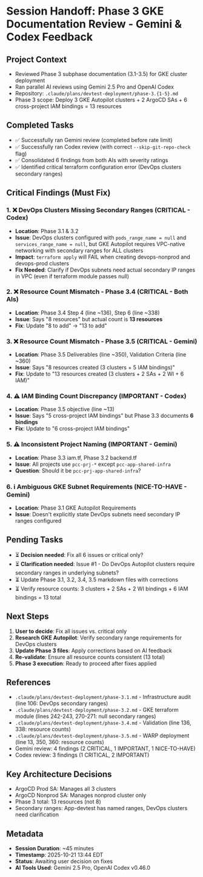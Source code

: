 # Session Handoff: Phase 3 GKE Documentation Review - Gemini & Codex Feedback

## Project Context
- Reviewed Phase 3 subphase documentation (3.1-3.5) for GKE cluster deployment
- Ran parallel AI reviews using Gemini 2.5 Pro and OpenAI Codex
- Repository: `.claude/plans/devtest-deployment/phase-3.{1-5}.md`
- Phase 3 scope: Deploy 3 GKE Autopilot clusters + 2 ArgoCD SAs + 6 cross-project IAM bindings = 13 resources

## Completed Tasks
- ✅ Successfully ran Gemini review (completed before rate limit)
- ✅ Successfully ran Codex review (with correct `--skip-git-repo-check` flag)
- ✅ Consolidated 6 findings from both AIs with severity ratings
- ✅ Identified critical terraform configuration error (DevOps clusters secondary ranges)

## Critical Findings (Must Fix)

### 1. ❌ DevOps Clusters Missing Secondary Ranges (CRITICAL - Codex)
- **Location**: Phase 3.1 & 3.2
- **Issue**: DevOps clusters configured with `pods_range_name = null` and `services_range_name = null`, but GKE Autopilot requires VPC-native networking with secondary ranges for ALL clusters
- **Impact**: `terraform apply` will FAIL when creating devops-nonprod and devops-prod clusters
- **Fix Needed**: Clarify if DevOps subnets need actual secondary IP ranges in VPC (even if terraform module passes null)

### 2. ❌ Resource Count Mismatch - Phase 3.4 (CRITICAL - Both AIs)
- **Location**: Phase 3.4 Step 4 (line ~136), Step 6 (line ~338)
- **Issue**: Says "8 resources" but actual count is **13 resources**
- **Fix**: Update "8 to add" → "13 to add"

### 3. ❌ Resource Count Mismatch - Phase 3.5 (CRITICAL - Gemini)
- **Location**: Phase 3.5 Deliverables (line ~350), Validation Criteria (line ~360)
- **Issue**: Says "8 resources created (3 clusters + 5 IAM bindings)"
- **Fix**: Update to "13 resources created (3 clusters + 2 SAs + 2 WI + 6 IAM)"

### 4. ⚠️ IAM Binding Count Discrepancy (IMPORTANT - Codex)
- **Location**: Phase 3.5 objective (line ~13)
- **Issue**: Says "5 cross-project IAM bindings" but Phase 3.3 documents **6 bindings**
- **Fix**: Update to "6 cross-project IAM bindings"

### 5. ⚠️ Inconsistent Project Naming (IMPORTANT - Gemini)
- **Location**: Phase 3.3 iam.tf, Phase 3.2 backend.tf
- **Issue**: All projects use `pcc-prj-*` except `pcc-app-shared-infra`
- **Question**: Should it be `pcc-prj-app-shared-infra`?

### 6. ℹ️ Ambiguous GKE Subnet Requirements (NICE-TO-HAVE - Gemini)
- **Location**: Phase 3.1 GKE Autopilot Requirements
- **Issue**: Doesn't explicitly state DevOps subnets need secondary IP ranges configured

## Pending Tasks
- ⏳ **Decision needed**: Fix all 6 issues or critical only?
- ⏳ **Clarification needed**: Issue #1 - Do DevOps Autopilot clusters require secondary ranges in underlying subnets?
- ⏳ Update Phase 3.1, 3.2, 3.4, 3.5 markdown files with corrections
- ⏳ Verify resource counts: 3 clusters + 2 SAs + 2 WI bindings + 6 IAM bindings = 13 total

## Next Steps
1. **User to decide**: Fix all issues vs. critical only
2. **Research GKE Autopilot**: Verify secondary range requirements for DevOps clusters
3. **Update Phase 3 files**: Apply corrections based on AI feedback
4. **Re-validate**: Ensure all resource counts consistent (13 total)
5. **Phase 3 execution**: Ready to proceed after fixes applied

## References
- `.claude/plans/devtest-deployment/phase-3.1.md` - Infrastructure audit (line 106: DevOps secondary ranges)
- `.claude/plans/devtest-deployment/phase-3.2.md` - GKE terraform module (lines 242-243, 270-271: null secondary ranges)
- `.claude/plans/devtest-deployment/phase-3.4.md` - Validation (line 136, 338: resource counts)
- `.claude/plans/devtest-deployment/phase-3.5.md` - WARP deployment (line 13, 350, 360: resource counts)
- Gemini review: 4 findings (2 CRITICAL, 1 IMPORTANT, 1 NICE-TO-HAVE)
- Codex review: 3 findings (1 CRITICAL, 2 IMPORTANT)

## Key Architecture Decisions
- ArgoCD Prod SA: Manages all 3 clusters
- ArgoCD Nonprod SA: Manages nonprod cluster only
- Phase 3 total: 13 resources (not 8)
- Secondary ranges: App-devtest has named ranges, DevOps clusters need clarification

## Metadata
- **Session Duration**: ~45 minutes
- **Timestamp**: 2025-10-21 13:44 EDT
- **Status**: Awaiting user decision on fixes
- **AI Tools Used**: Gemini 2.5 Pro, OpenAI Codex v0.46.0
